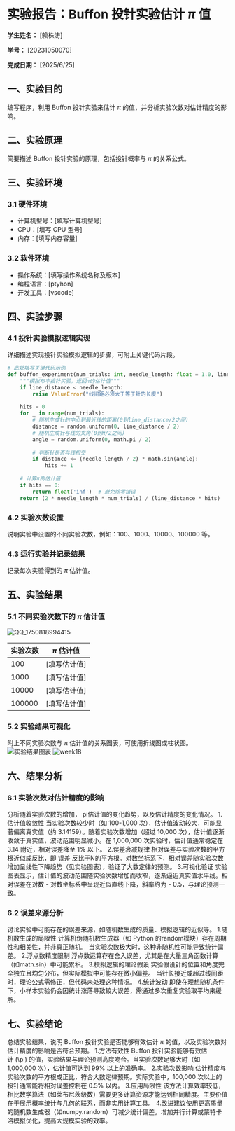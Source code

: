
# 实验报告：Buffon 投针实验估计 $\pi$ 值

**学生姓名：** [赖株涛] 

**学号：** [20231050070] 

**完成日期：** [2025/6/25]

## 一、实验目的
编写程序，利用 Buffon 投针实验来估计 $\pi$ 的值，并分析实验次数对估计精度的影响。

## 二、实验原理
简要描述 Buffon 投针实验的原理，包括投针概率与 $\pi$ 的关系公式。

## 三、实验环境
### 3.1 硬件环境
- 计算机型号：[填写计算机型号]
- CPU：[填写 CPU 型号]
- 内存：[填写内存容量]

### 3.2 软件环境
- 操作系统：[填写操作系统名称及版本]
- 编程语言：[ptyhon]
- 开发工具：[vscode]

## 四、实验步骤
### 4.1 投针实验模拟逻辑实现
详细描述实现投针实验模拟逻辑的步骤，可附上关键代码片段。
```python
# 此处填写关键代码示例
def buffon_experiment(num_trials: int, needle_length: float = 1.0, line_distance: float = 1.0) -> float:
    """模拟布丰投针实验，返回π的估计值"""
    if line_distance < needle_length:
        raise ValueError("线间距必须大于等于针的长度")
    
    hits = 0
    for _ in range(num_trials):
        # 随机生成针的中心到最近线的距离(0到line_distance/2之间)
        distance = random.uniform(0, line_distance / 2)
        # 随机生成针与线的夹角(0到π/2之间)
        angle = random.uniform(0, math.pi / 2)
        
        # 判断针是否与线相交
        if distance <= (needle_length / 2) * math.sin(angle):
            hits += 1
    
    # 计算π的估计值
    if hits == 0:
        return float('inf')  # 避免除零错误
    return (2 * needle_length * num_trials) / (line_distance * hits)
```

### 4.2 实验次数设置
说明实验中设置的不同实验次数，例如：100、1000、10000、100000 等。

### 4.3 运行实验并记录结果
记录每次实验得到的 $\pi$ 估计值。

## 五、实验结果
### 5.1 不同实验次数下的 $\pi$ 估计值
![QQ_1750818994415](https://github.com/user-attachments/assets/7c408a67-c8cb-4bce-88e9-6c53ab479041)

| 实验次数 | $\pi$ 估计值 |
|----------|---------------|
| 100      | [填写估计值]  |
| 1000     | [填写估计值]  |
| 10000    | [填写估计值]  |
| 100000   | [填写估计值]  |

### 5.2 实验结果可视化
附上不同实验次数与 $\pi$ 估计值的关系图表，可使用折线图或柱状图。
![实验结果图表]([填写图表路径])
![week18](https://github.com/user-attachments/assets/ff83d6cc-baec-406f-8bd4-b3b0d166ccef)

## 六、结果分析
### 6.1 实验次数对估计精度的影响
分析随着实验次数的增加， pi估计值的变化趋势，以及估计精度的变化情况。
1.估计值收敛性
当实验次数较少时（如 100-1,000 次），估计值波动较大，可能显著偏离真实值（约 3.14159）。随着实验次数增加（超过 10,000 次），估计值逐渐收敛于真实值，波动范围明显减小。在 1,000,000 次实验时，估计值通常稳定在 3.14 附近，相对误差降至 1% 以下。
2.误差衰减规律
相对误差与实验次数的平方根近似成反比，即 误差 反比于N的平方根。对数坐标系下，相对误差随实验次数增加呈线性下降趋势（见实验图表），验证了大数定律的预测。
3.可视化验证
实验图表显示，估计值的波动范围随实验次数增加而收窄，逐渐逼近真实值水平线。相对误差在对数 - 对数坐标系中呈现近似直线下降，斜率约为 - 0.5，与理论预测一致。
### 6.2 误差来源分析
讨论实验中可能存在的误差来源，如随机数生成的质量、模拟逻辑的近似等。
1.随机数生成的局限性
计算机伪随机数生成器（如 Python 的random模块）存在周期性和相关性，并非真正随机。
当实验次数极大时，这种非随机性可能导致统计偏差。
2.浮点数精度限制
浮点数运算存在舍入误差，尤其是在大量三角函数计算（如math.sin）中可能累积。
3.模拟逻辑的理论假设
实验假设针的位置和角度完全独立且均匀分布，但实际模拟中可能存在微小偏差。
当针长接近或超过线间距时，理论公式需修正，但代码未处理这种情况。
4.统计波动
即使在理想随机条件下，小样本实验仍会因统计涨落导致较大误差，需通过多次重复实验取平均来缓解。
## 七、实验结论
总结实验结果，说明 Buffon 投针实验是否能够有效估计 $\pi$ 的值，以及实验次数对估计精度的影响是否符合预期。
1.方法有效性
Buffon 投针实验能够有效估计 \(\pi\) 的值，实验结果与理论预测高度吻合。当实验次数足够大时（如 1,000,000 次），估计值可达到 99% 以上的准确率。
2.实验次数影响
估计精度与实验次数的平方根成正比，符合大数定律预期。实际实验中，100,000 次以上的投针通常能将相对误差控制在 0.5% 以内。
3.应用局限性
该方法计算效率较低，相比数学算法（如莱布尼茨级数）需要更多计算资源才能达到相同精度。主要价值在于展示概率统计与几何的联系，而非实用计算工具。
4.改进建议使用更高质量的随机数生成器（如numpy.random）可减少统计偏差。增加并行计算或蒙特卡洛模拟优化，提高大规模实验的效率。


        
